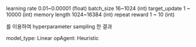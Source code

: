 learning rate 0.01~0.00001 (float)
batch_size  16~1024 (int)
target_update  1 ~ 10000 (int)
memory length  1024~16384 (int)
repeat reward  1 ~ 10 (int)

를 이용하여 hyperparameter sampling 한 결과

model_type: Linear
opAgent: Heuristic